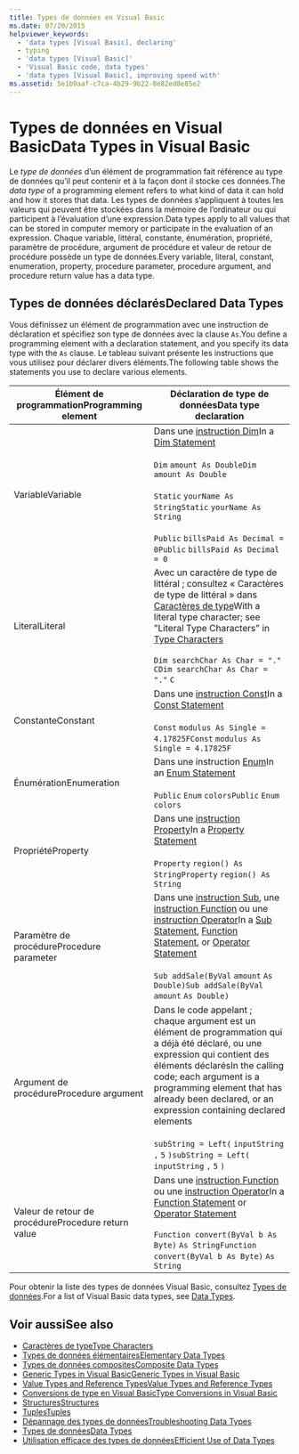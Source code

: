 ```yaml
---
title: Types de données en Visual Basic
ms.date: 07/20/2015
helpviewer_keywords:
  - 'data types [Visual Basic], declaring'
  - typing
  - 'data types [Visual Basic]'
  - 'Visual Basic code, data types'
  - 'data types [Visual Basic], improving speed with'
ms.assetid: 5e1b9aaf-c7ca-4b29-9b22-0e82ed8e85e2
---
```

# <a name="data-types-in-visual-basic"></a><span data-ttu-id="46485-102">Types de données en Visual Basic</span><span class="sxs-lookup"><span data-stu-id="46485-102">Data Types in Visual Basic</span></span>
<span data-ttu-id="46485-103">Le *type de données* d’un élément de programmation fait référence au type de données qu’il peut contenir et à la façon dont il stocke ces données.</span><span class="sxs-lookup"><span data-stu-id="46485-103">The *data type* of a programming element refers to what kind of data it can hold and how it stores that data.</span></span> <span data-ttu-id="46485-104">Les types de données s’appliquent à toutes les valeurs qui peuvent être stockées dans la mémoire de l’ordinateur ou qui participent à l’évaluation d’une expression.</span><span class="sxs-lookup"><span data-stu-id="46485-104">Data types apply to all values that can be stored in computer memory or participate in the evaluation of an expression.</span></span> <span data-ttu-id="46485-105">Chaque variable, littéral, constante, énumération, propriété, paramètre de procédure, argument de procédure et valeur de retour de procédure possède un type de données.</span><span class="sxs-lookup"><span data-stu-id="46485-105">Every variable, literal, constant, enumeration, property, procedure parameter, procedure argument, and procedure return value has a data type.</span></span>  
  
## <a name="declared-data-types"></a><span data-ttu-id="46485-106">Types de données déclarés</span><span class="sxs-lookup"><span data-stu-id="46485-106">Declared Data Types</span></span>  
 <span data-ttu-id="46485-107">Vous définissez un élément de programmation avec une instruction de déclaration et spécifiez son type de données avec la clause `As`.</span><span class="sxs-lookup"><span data-stu-id="46485-107">You define a programming element with a declaration statement, and you specify its data type with the `As` clause.</span></span> <span data-ttu-id="46485-108">Le tableau suivant présente les instructions que vous utilisez pour déclarer divers éléments.</span><span class="sxs-lookup"><span data-stu-id="46485-108">The following table shows the statements you use to declare various elements.</span></span>  
  
|<span data-ttu-id="46485-109">Élément de programmation</span><span class="sxs-lookup"><span data-stu-id="46485-109">Programming element</span></span>|<span data-ttu-id="46485-110">Déclaration de type de données</span><span class="sxs-lookup"><span data-stu-id="46485-110">Data type declaration</span></span>|  
|-------------------------|---------------------------|  
|<span data-ttu-id="46485-111">Variable</span><span class="sxs-lookup"><span data-stu-id="46485-111">Variable</span></span>|<span data-ttu-id="46485-112">Dans une [instruction Dim](../../../../visual-basic/language-reference/statements/dim-statement.md)</span><span class="sxs-lookup"><span data-stu-id="46485-112">In a [Dim Statement](../../../../visual-basic/language-reference/statements/dim-statement.md)</span></span><br /><br /> <span data-ttu-id="46485-113">`Dim`   `amount As Double`</span><span class="sxs-lookup"><span data-stu-id="46485-113">`Dim`   `amount As Double`</span></span><br /><br /> <span data-ttu-id="46485-114">`Static`   `yourName As String`</span><span class="sxs-lookup"><span data-stu-id="46485-114">`Static`   `yourName As String`</span></span><br /><br /> <span data-ttu-id="46485-115">`Public`   `billsPaid As Decimal = 0`</span><span class="sxs-lookup"><span data-stu-id="46485-115">`Public`   `billsPaid As Decimal = 0`</span></span>|  
|<span data-ttu-id="46485-116">Literal</span><span class="sxs-lookup"><span data-stu-id="46485-116">Literal</span></span>|<span data-ttu-id="46485-117">Avec un caractère de type de littéral ; consultez « Caractères de type de littéral » dans [Caractères de type](../../../../visual-basic/programming-guide/language-features/data-types/type-characters.md)</span><span class="sxs-lookup"><span data-stu-id="46485-117">With a literal type character; see "Literal Type Characters" in [Type Characters](../../../../visual-basic/programming-guide/language-features/data-types/type-characters.md)</span></span><br /><br /> <span data-ttu-id="46485-118">`Dim searchChar As Char = "."`  `C`</span><span class="sxs-lookup"><span data-stu-id="46485-118">`Dim searchChar As Char = "."`  `C`</span></span>|  
|<span data-ttu-id="46485-119">Constante</span><span class="sxs-lookup"><span data-stu-id="46485-119">Constant</span></span>|<span data-ttu-id="46485-120">Dans une [instruction Const](../../../../visual-basic/language-reference/statements/const-statement.md)</span><span class="sxs-lookup"><span data-stu-id="46485-120">In a [Const Statement](../../../../visual-basic/language-reference/statements/const-statement.md)</span></span><br /><br /> <span data-ttu-id="46485-121">`Const`   `modulus As Single = 4.17825F`</span><span class="sxs-lookup"><span data-stu-id="46485-121">`Const`   `modulus As Single = 4.17825F`</span></span>|  
|<span data-ttu-id="46485-122">Énumération</span><span class="sxs-lookup"><span data-stu-id="46485-122">Enumeration</span></span>|<span data-ttu-id="46485-123">Dans une instruction [Enum](../../../../visual-basic/language-reference/statements/enum-statement.md)</span><span class="sxs-lookup"><span data-stu-id="46485-123">In an [Enum Statement](../../../../visual-basic/language-reference/statements/enum-statement.md)</span></span><br /><br /> <span data-ttu-id="46485-124">`Public`   `Enum`   `colors`</span><span class="sxs-lookup"><span data-stu-id="46485-124">`Public`   `Enum`   `colors`</span></span>|  
|<span data-ttu-id="46485-125">Propriété</span><span class="sxs-lookup"><span data-stu-id="46485-125">Property</span></span>|<span data-ttu-id="46485-126">Dans une [instruction Property](../../../../visual-basic/language-reference/statements/property-statement.md)</span><span class="sxs-lookup"><span data-stu-id="46485-126">In a [Property Statement](../../../../visual-basic/language-reference/statements/property-statement.md)</span></span><br /><br /> <span data-ttu-id="46485-127">`Property`   `region() As String`</span><span class="sxs-lookup"><span data-stu-id="46485-127">`Property`   `region() As String`</span></span>|  
|<span data-ttu-id="46485-128">Paramètre de procédure</span><span class="sxs-lookup"><span data-stu-id="46485-128">Procedure parameter</span></span>|<span data-ttu-id="46485-129">Dans une [instruction Sub](../../../../visual-basic/language-reference/statements/sub-statement.md), une [instruction Function](../../../../visual-basic/language-reference/statements/function-statement.md) ou une [instruction Operator](../../../../visual-basic/language-reference/statements/operator-statement.md)</span><span class="sxs-lookup"><span data-stu-id="46485-129">In a [Sub Statement](../../../../visual-basic/language-reference/statements/sub-statement.md), [Function Statement](../../../../visual-basic/language-reference/statements/function-statement.md), or [Operator Statement](../../../../visual-basic/language-reference/statements/operator-statement.md)</span></span><br /><br /> <span data-ttu-id="46485-130">`Sub addSale(ByVal`   `amount`   `As Double)`</span><span class="sxs-lookup"><span data-stu-id="46485-130">`Sub addSale(ByVal`   `amount`   `As Double)`</span></span>|  
|<span data-ttu-id="46485-131">Argument de procédure</span><span class="sxs-lookup"><span data-stu-id="46485-131">Procedure argument</span></span>|<span data-ttu-id="46485-132">Dans le code appelant ; chaque argument est un élément de programmation qui a déjà été déclaré, ou une expression qui contient des éléments déclarés</span><span class="sxs-lookup"><span data-stu-id="46485-132">In the calling code; each argument is a programming element that has already been declared, or an expression containing declared elements</span></span><br /><br /> <span data-ttu-id="46485-133">`subString = Left(`  `inputString`  `,`   `5`  `)`</span><span class="sxs-lookup"><span data-stu-id="46485-133">`subString = Left(`  `inputString`  `,`   `5`  `)`</span></span>|  
|<span data-ttu-id="46485-134">Valeur de retour de procédure</span><span class="sxs-lookup"><span data-stu-id="46485-134">Procedure return value</span></span>|<span data-ttu-id="46485-135">Dans une [instruction Function](../../../../visual-basic/language-reference/statements/function-statement.md) ou une [instruction Operator](../../../../visual-basic/language-reference/statements/operator-statement.md)</span><span class="sxs-lookup"><span data-stu-id="46485-135">In a [Function Statement](../../../../visual-basic/language-reference/statements/function-statement.md) or [Operator Statement](../../../../visual-basic/language-reference/statements/operator-statement.md)</span></span><br /><br /> <span data-ttu-id="46485-136">`Function convert(ByVal b As Byte)`   `As String`</span><span class="sxs-lookup"><span data-stu-id="46485-136">`Function convert(ByVal b As Byte)`   `As String`</span></span>|  
  
 <span data-ttu-id="46485-137">Pour obtenir la liste des types de données Visual Basic, consultez [Types de données](../../../../visual-basic/language-reference/data-types/index.md).</span><span class="sxs-lookup"><span data-stu-id="46485-137">For a list of Visual Basic data types, see [Data Types](../../../../visual-basic/language-reference/data-types/index.md).</span></span>  
  
## <a name="see-also"></a><span data-ttu-id="46485-138">Voir aussi</span><span class="sxs-lookup"><span data-stu-id="46485-138">See also</span></span>

- [<span data-ttu-id="46485-139">Caractères de type</span><span class="sxs-lookup"><span data-stu-id="46485-139">Type Characters</span></span>](../../../../visual-basic/programming-guide/language-features/data-types/type-characters.md)
- [<span data-ttu-id="46485-140">Types de données élémentaires</span><span class="sxs-lookup"><span data-stu-id="46485-140">Elementary Data Types</span></span>](../../../../visual-basic/programming-guide/language-features/data-types/elementary-data-types.md)
- [<span data-ttu-id="46485-141">Types de données composites</span><span class="sxs-lookup"><span data-stu-id="46485-141">Composite Data Types</span></span>](../../../../visual-basic/programming-guide/language-features/data-types/composite-data-types.md)
- [<span data-ttu-id="46485-142">Generic Types in Visual Basic</span><span class="sxs-lookup"><span data-stu-id="46485-142">Generic Types in Visual Basic</span></span>](../../../../visual-basic/programming-guide/language-features/data-types/generic-types.md)
- [<span data-ttu-id="46485-143">Value Types and Reference Types</span><span class="sxs-lookup"><span data-stu-id="46485-143">Value Types and Reference Types</span></span>](../../../../visual-basic/programming-guide/language-features/data-types/value-types-and-reference-types.md)
- [<span data-ttu-id="46485-144">Conversions de type en Visual Basic</span><span class="sxs-lookup"><span data-stu-id="46485-144">Type Conversions in Visual Basic</span></span>](../../../../visual-basic/programming-guide/language-features/data-types/type-conversions.md)
- [<span data-ttu-id="46485-145">Structures</span><span class="sxs-lookup"><span data-stu-id="46485-145">Structures</span></span>](../../../../visual-basic/programming-guide/language-features/data-types/structures.md)
- [<span data-ttu-id="46485-146">Tuples</span><span class="sxs-lookup"><span data-stu-id="46485-146">Tuples</span></span>](tuples.md)
- [<span data-ttu-id="46485-147">Dépannage des types de données</span><span class="sxs-lookup"><span data-stu-id="46485-147">Troubleshooting Data Types</span></span>](../../../../visual-basic/programming-guide/language-features/data-types/troubleshooting-data-types.md)
- [<span data-ttu-id="46485-148">Types de données</span><span class="sxs-lookup"><span data-stu-id="46485-148">Data Types</span></span>](../../../../visual-basic/language-reference/data-types/index.md)
- [<span data-ttu-id="46485-149">Utilisation efficace des types de données</span><span class="sxs-lookup"><span data-stu-id="46485-149">Efficient Use of Data Types</span></span>](../../../../visual-basic/programming-guide/language-features/data-types/efficient-use-of-data-types.md)
